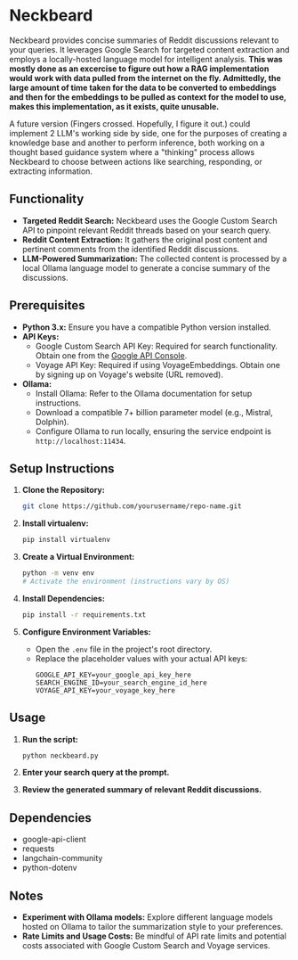 # Neckbeard

Neckbeard provides concise summaries of Reddit discussions relevant to your queries. It leverages Google Search for targeted content extraction and employs a locally-hosted language model for intelligent analysis. **This was mostly done as an excercise to figure out how a RAG implementation would work with data pulled from the internet on the fly. Admittedly, the large amount of time taken for the data to be converted to embeddings and then for the embeddings to be pulled as context for the model to use, makes this implementation, as it exists, quite unusable.**

A future version (Fingers crossed. Hopefully, I figure it out.) could implement 2 LLM's working side by side, one for the purposes of creating a knowledge base and another to perform inference, both working on a thought based guidance system where a "thinking" process allows Neckbeard to choose between actions like searching, responding, or extracting information.

## Functionality

- **Targeted Reddit Search:** Neckbeard uses the Google Custom Search API to pinpoint relevant Reddit threads based on your search query.
- **Reddit Content Extraction:** It gathers the original post content and pertinent comments from the identified Reddit discussions.
- **LLM-Powered Summarization:** The collected content is processed by a local Ollama language model to generate a concise summary of the discussions.

## Prerequisites

- **Python 3.x:** Ensure you have a compatible Python version installed.
- **API Keys:**
  - Google Custom Search API Key: Required for search functionality. Obtain one from the [Google API Console](https://console.cloud.google.com/apis/dashboard).
  - Voyage API Key: Required if using VoyageEmbeddings. Obtain one by signing up on Voyage's website (URL removed).
- **Ollama:**
  - Install Ollama: Refer to the Ollama documentation for setup instructions.
  - Download a compatible 7+ billion parameter model (e.g., Mistral, Dolphin).
  - Configure Ollama to run locally, ensuring the service endpoint is `http://localhost:11434`.

## Setup Instructions

1. **Clone the Repository:**

   ```bash
   git clone https://github.com/yourusername/repo-name.git
   ```

2. **Install virtualenv:**

   ```bash
   pip install virtualenv
   ```

3. **Create a Virtual Environment:**

   ```bash
   python -m venv env
   # Activate the environment (instructions vary by OS)
   ```

4. **Install Dependencies:**

   ```bash
   pip install -r requirements.txt
   ```

5. **Configure Environment Variables:**

   - Open the `.env` file in the project's root directory.
   - Replace the placeholder values with your actual API keys:
     ```plaintext
     GOOGLE_API_KEY=your_google_api_key_here
     SEARCH_ENGINE_ID=your_search_engine_id_here
     VOYAGE_API_KEY=your_voyage_key_here
     ```

## Usage

1. **Run the script:**

   ```bash
   python neckbeard.py
   ```

2. **Enter your search query at the prompt.**

3. **Review the generated summary of relevant Reddit discussions.**

## Dependencies

- google-api-client
- requests
- langchain-community
- python-dotenv

## Notes

- **Experiment with Ollama models:** Explore different language models hosted on Ollama to tailor the summarization style to your preferences.
- **Rate Limits and Usage Costs:** Be mindful of API rate limits and potential costs associated with Google Custom Search and Voyage services.
